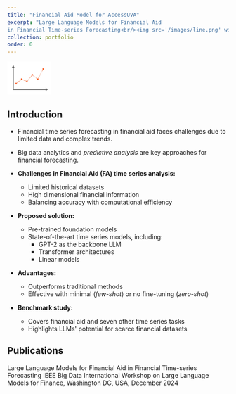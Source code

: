 ```yaml
---
title: "Financial Aid Model for AccessUVA"
excerpt: "Large Language Models for Financial Aid
in Financial Time-series Forecasting<br/><img src='/images/line.png' width='100' height='75'>"
collection: portfolio
order: 0
---
```


<img src='/images/line.png' width='100' height='75'>

## Introduction

- Financial time series forecasting in financial aid faces challenges due to limited data and complex trends.

- Big data analytics and *predictive analysis* are key approaches for financial forecasting.

- **Challenges in Financial Aid (FA) time series analysis:**
  - Limited historical datasets
  - High dimensional financial information
  - Balancing accuracy with computational efficiency

- **Proposed solution:**
  - Pre-trained foundation models
  - State-of-the-art time series models, including:
    - GPT-2 as the backbone LLM
    - Transformer architectures
    - Linear models

- **Advantages:**
  - Outperforms traditional methods
  - Effective with minimal (*few-shot*) or no fine-tuning (*zero-shot*)

- **Benchmark study:**
  - Covers financial aid and seven other time series tasks
  - Highlights LLMs' potential for scarce financial datasets


## Publications
Large Language Models for Financial Aid in Financial Time-series Forecasting
IEEE Big Data International Workshop on Large Language Models for Finance, Washington DC, USA, December 2024


